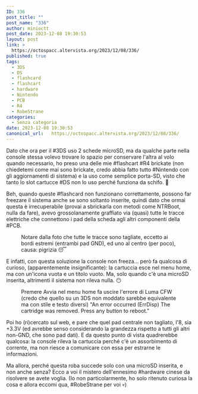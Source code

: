 ```yaml
---
ID: 336
post_title: ""
post_name: "336"
author: minioctt
post_date: 2023-12-08 19:30:53
layout: post
link: >
  https://octospacc.altervista.org/2023/12/08/336/
published: true
tags:
  - 3DS
  - DS
  - flashcard
  - flashcart
  - hardware
  - Nintendo
  - PCB
  - R4
  - RobeStrane
categories:
  - Senza categoria
date: 2023-12-08 19:30:53
canonical_url:   https://octospacc.altervista.org/2023/12/08/336/
---
```

<!-- wp:paragraph -->
<p>Dato che ora per il #3DS uso 2 schede microSD, ma da qualche parte nella console stessa volevo trovare lo spazio per conservare l'altra al volo quando necessario, ho preso una delle mie #flashcart #R4 brickate (non chiedetemi come mai sono brickate, credo abbia fatto tutto #Nintendo con gli aggiornamenti di sistema) e la uso come semplice porta-SD, visto che tanto lo slot cartucce #DS non lo uso perché funziona da schifo. 💩️</p>
<!-- /wp:paragraph -->

<!-- wp:paragraph -->
<p>Beh, quando queste #flashcard non funzionano correttamente, possono far freezare il sistema anche se sono soltanto inserite, quindi dato che ormai questa è irrecuperabile (provai a sbrickarla con metodi come NTRBoot, nulla da fare), avevo grossolanamente graffiato via (quasi) tutte le tracce elettriche che connettono i pad della scheda agli altri componenti della #PCB.</p>
<!-- /wp:paragraph -->

<!-- wp:paragraph -->
<p></p>
<!-- /wp:paragraph -->

<!-- wp:image {"id":334,"sizeSlug":"large"} -->
<figure class="wp-block-image size-large"><img src="{{site.cdnurl}}/assets/uploads/2023/12/image_editor_output_image-1922574602-1702059645876634605136891346121-960x973.jpg" alt="" class="wp-image-334"/><figcaption class="wp-element-caption">Notare dalla foto che tutte le tracce sono tagliate, eccetto ai bordi estremi (entrambi pad GND), ed uno al centro (per poco), causa: pigrizia 😴️</figcaption></figure>
<!-- /wp:image -->

<!-- wp:paragraph -->
<p></p>
<!-- /wp:paragraph -->

<!-- wp:paragraph -->
<p>E infatti, con questa soluzione la console non freeza... però fa qualcosa di curioso, (apparentemente insignificante): la cartuccia esce nel menu home, ma con un'icona vuota e un titolo vuoto. Ma, solo quando c'è una microSD inserita, altrimenti il sistema non rileva nulla. 😶️</p>
<!-- /wp:paragraph -->

<!-- wp:paragraph -->
<p></p>
<!-- /wp:paragraph -->

<!-- wp:image {"id":335,"sizeSlug":"large"} -->
<figure class="wp-block-image size-large"><img src="{{site.cdnurl}}/assets/uploads/2023/12/image_editor_output_image-17862802-17020600968141507841436509735737-896x1440.jpg" alt="" class="wp-image-335"/><figcaption class="wp-element-caption">Premere Avvia nel menu home fa uscire l'errore di Luma CFW (credo che quello su un 3DS non moddato sarebbe equivalente ma con stile e testo diversi) "An error occurred (ErrDisp) The cartridge was removed. Press any button to reboot."</figcaption></figure>
<!-- /wp:image -->

<!-- wp:paragraph -->
<p></p>
<!-- /wp:paragraph -->

<!-- wp:paragraph -->
<p>Poi ho (ri)cercato sul web, e pare che quel pad centrale non tagliato, l'8, sia +3.3V (ed avrebbe senso considerando la grandezza rispetto a tutti gli altri non-GND, che sono pad dati). E da questo punto di vista quadrerebbe qualcosa: la console rileva la cartuccia perché c'è un assorbimento di corrente, ma non riesce a comunicare con essa per estrarne le informazioni.</p>
<!-- /wp:paragraph -->

<!-- wp:paragraph -->
<p>Ma allora, perché questa roba succede solo con una microSD inserita, e non anche senza? Ecco a voi il mistero dell'ennesimo #hardware cinese da risolvere se avete voglia. (Io non particolarmente, ho solo ritenuto curiosa la cosa e allora eccomi qua, #RobeStrane per voi 💀️)</p>
<!-- /wp:paragraph -->